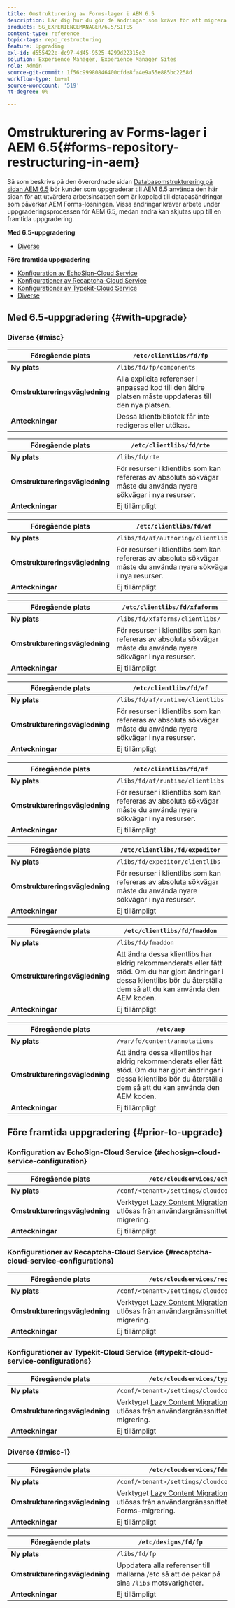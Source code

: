 ```yaml
---
title: Omstrukturering av Forms-lager i AEM 6.5
description: Lär dig hur du gör de ändringar som krävs för att migrera till den nya databasstrukturen i AEM 6.5 för Forms.
products: SG_EXPERIENCEMANAGER/6.5/SITES
content-type: reference
topic-tags: repo_restructuring
feature: Upgrading
exl-id: d555422e-dc97-4d45-9525-4299d22315e2
solution: Experience Manager, Experience Manager Sites
role: Admin
source-git-commit: 1f56c99980846400cfde8fa4e9a55e885bc2258d
workflow-type: tm+mt
source-wordcount: '519'
ht-degree: 0%

---
```


# Omstrukturering av Forms-lager i AEM 6.5{#forms-repository-restructuring-in-aem}

Så som beskrivs på den överordnade sidan [Databasomstrukturering på sidan AEM 6.5](/help/sites-deploying/repository-restructuring.md) bör kunder som uppgraderar till AEM 6.5 använda den här sidan för att utvärdera arbetsinsatsen som är kopplad till databasändringar som påverkar AEM Forms-lösningen. Vissa ändringar kräver arbete under uppgraderingsprocessen för AEM 6.5, medan andra kan skjutas upp till en framtida uppgradering.

**Med 6.5-uppgradering**

* [Diverse](/help/sites-deploying/forms-repository-restructuring-in-aem-6-5.md#misc)

**Före framtida uppgradering**

* [Konfiguration av EchoSign-Cloud Service](/help/sites-deploying/forms-repository-restructuring-in-aem-6-5.md#echosign-cloud-service-configuration)
* [Konfigurationer av Recaptcha-Cloud Service](/help/sites-deploying/forms-repository-restructuring-in-aem-6-5.md#recaptcha-cloud-service-configurations)
* [Konfigurationer av Typekit-Cloud Service](/help/sites-deploying/forms-repository-restructuring-in-aem-6-5.md#typekit-cloud-service-configurations)
* [Diverse](/help/sites-deploying/forms-repository-restructuring-in-aem-6-5.md#misc)

## Med 6.5-uppgradering {#with-upgrade}

### Diverse {#misc}

| **Föregående plats** | `/etc/clientlibs/fd/fp` |
|---|---|
| **Ny plats** | `/libs/fd/fp/components` |
| **Omstruktureringsvägledning** | Alla explicita referenser i anpassad kod till den äldre platsen måste uppdateras till den nya platsen. |
| **Anteckningar** | Dessa klientbibliotek får inte redigeras eller utökas. |

| **Föregående plats** | `/etc/clientlibs/fd/rte` |
|---|---|
| **Ny plats** | `/libs/fd/rte` |
| **Omstruktureringsvägledning** | För resurser i klientlibs som kan refereras av absoluta sökvägar måste du använda nyare sökvägar i nya resurser. |
| **Anteckningar** | Ej tillämpligt |

| **Föregående plats** | `/etc/clientlibs/fd/af` |
|---|---|
| **Ny plats** | `/libs/fd/af/authoring/clientlibs` |
| **Omstruktureringsvägledning** | För resurser i klientlibs som kan refereras av absoluta sökvägar måste du använda nyare sökvägar i nya resurser. |
| **Anteckningar** | Ej tillämpligt |

| **Föregående plats** | `/etc/clientlibs/fd/xfaforms` |
|---|---|
| **Ny plats** | `/libs/fd/xfaforms/clientlibs/` |
| **Omstruktureringsvägledning** | För resurser i klientlibs som kan refereras av absoluta sökvägar måste du använda nyare sökvägar i nya resurser. |
| **Anteckningar** | Ej tillämpligt |

| **Föregående plats** | `/etc/clientlibs/fd/af` |
|---|---|
| **Ny plats** | `/libs/fd/af/runtime/clientlibs` |
| **Omstruktureringsvägledning** | För resurser i klientlibs som kan refereras av absoluta sökvägar måste du använda nyare sökvägar i nya resurser. |
| **Anteckningar** | Ej tillämpligt |

| **Föregående plats** | `/etc/clientlibs/fd/af` |
|---|---|
| **Ny plats** | `/libs/fd/af/runtime/clientlibs` |
| **Omstruktureringsvägledning** | För resurser i klientlibs som kan refereras av absoluta sökvägar måste du använda nyare sökvägar i nya resurser. |
| **Anteckningar** | Ej tillämpligt |

| **Föregående plats** | `/etc/clientlibs/fd/expeditor` |
|---|---|
| **Ny plats** | `/libs/fd/expeditor/clientlibs` |
| **Omstruktureringsvägledning** | För resurser i klientlibs som kan refereras av absoluta sökvägar måste du använda nyare sökvägar i nya resurser. |
| **Anteckningar** | Ej tillämpligt |

| **Föregående plats** | `/etc/clientlibs/fd/fmaddon` |
|---|---|
| **Ny plats** | `/libs/fd/fmaddon` |
| **Omstruktureringsvägledning** | Att ändra dessa klientlibs har aldrig rekommenderats eller fått stöd. Om du har gjort ändringar i dessa klientlibs bör du återställa dem så att du kan använda den AEM koden. |
| **Anteckningar** | Ej tillämpligt |

| **Föregående plats** | `/etc/aep` |
|---|---|
| **Ny plats** | `/var/fd/content/annotations` |
| **Omstruktureringsvägledning** | Att ändra dessa klientlibs har aldrig rekommenderats eller fått stöd. Om du har gjort ändringar i dessa klientlibs bör du återställa dem så att du kan använda den AEM koden. |
| **Anteckningar** | Ej tillämpligt |

## Före framtida uppgradering {#prior-to-upgrade}

### Konfiguration av EchoSign-Cloud Service {#echosign-cloud-service-configuration}

| **Föregående plats** | `/etc/cloudservices/echosign` |
|---|---|
| **Ny plats** | `/conf/<tenant>/settings/cloudconfigs/echosign` |
| **Omstruktureringsvägledning** | Verktyget [Lazy Content Migration](/help/sites-deploying/lazy-content-migration.md) som ska utlösas från användargränssnittet för Forms-migrering. |
| **Anteckningar** | Ej tillämpligt |

### Konfigurationer av Recaptcha-Cloud Service {#recaptcha-cloud-service-configurations}

| **Föregående plats** | `/etc/cloudservices/recaptcha` |
|---|---|
| **Ny plats** | `/conf/<tenant>/settings/cloudconfigs/recaptcha` |
| **Omstruktureringsvägledning** | Verktyget [Lazy Content Migration](/help/sites-deploying/lazy-content-migration.md) som ska utlösas från användargränssnittet för Forms-migrering. |
| **Anteckningar** | Ej tillämpligt |

### Konfigurationer av Typekit-Cloud Service {#typekit-cloud-service-configurations}

| **Föregående plats** | `/etc/cloudservices/typekit` |
|---|---|
| **Ny plats** | `/conf/<tenant>/settings/cloudconfigs/typekit` |
| **Omstruktureringsvägledning** | Verktyget [Lazy Content Migration](/help/sites-deploying/lazy-content-migration.md) som ska utlösas från användargränssnittet för Forms-migrering. |
| **Anteckningar** | Ej tillämpligt |

### Diverse {#misc-1}

| **Föregående plats** | `/etc/cloudservices/fdm` |
|---|---|
| **Ny plats** | `/conf/<tenant>/settings/cloudconfigs/fdm` |
| **Omstruktureringsvägledning** | Verktyget [Lazy Content Migration](/help/sites-deploying/lazy-content-migration.md) som ska utlösas från användargränssnittet för Forms-migrering. |
| **Anteckningar** | Ej tillämpligt |

| **Föregående plats** | `/etc/designs/fd/fp` |
|---|---|
| **Ny plats** | `/libs/fd/fp` |
| **Omstruktureringsvägledning** | Uppdatera alla referenser till mallarna /etc så att de pekar på sina `/libs` motsvarigheter. |
| **Anteckningar** | Ej tillämpligt |
